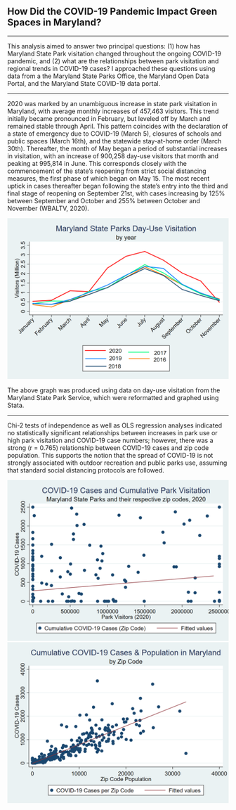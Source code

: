 
## How Did the COVID-19 Pandemic Impact Green Spaces in Maryland?
---
<p>This analysis aimed to answer two principal questions: (1) how has Maryland State Park visitation changed throughout the ongoing COVID-19 pandemic, and (2) what are the relationships between park visitation and regional trends in COVID-19 cases? I approached these questions using data from a the Maryland State Parks Office, the Maryland Open Data Portal, and the Maryland State COVID-19 data portal.<p>



---

<p>2020 was marked by an unambiguous increase in state park visitation in Maryland, with average monthly increases of 457,463 visitors. This trend initially became pronounced in February, but leveled off by March and remained stable through April. This pattern coincides with the declaration of a state of emergency due to COVID-19 (March 5), closures of schools and public spaces (March 16th), and the statewide stay-at-home order (March 30th). Thereafter, the month of May began a period of substantial increases in visitation, with an increase of 900,258 day-use visitors that month and peaking at 995,814 in June. This corresponds closely with the commencement of the state’s reopening from strict social distancing measures, the first phase of which began on May 15. The most recent uptick in cases thereafter began following the state’s entry into the third and final stage of reopening on September 21st, with cases increasing by 125% between September and October and 255% between October and November (WBALTV, 2020).<p>

<img src="covidstuff.png">

<p> The above graph was produced using data on day-use visitation from the Maryland State Park Service, which were reformatted and graphed using Stata.<p>


---
<p> Chi-2 tests of independence as well as OLS regression analyses indicated no statistically significant relationships between increases in park use or high park visitation and COVID-19 case numbers; however, there was a strong (r = 0.765) relationship between COVID-19 cases and zip code population. This supports the notion that the spread of COVID-19 is not strongly associated with outdoor recreation and public parks use, assuming that standard social distancing protocols are followed. 

<img src="c5.png">   <img src="c4.png">

